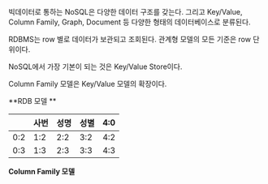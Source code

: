 빅데이터로 통하는 NoSQL은 다양한 데이터 구조를 갖는다. 그리고 Key/Value, Column Family, Graph, Document 등 다양한 형태의 데이터베이스로 분류된다. 

RDBMS는 row 별로 데이터가 보관되고 조회된다. 관계형 모델의 모든 기준은 row 단위이다. 

NoSQL에서 가장 기본이 되는 것은 Key/Value Store이다. 

Column Family 모델은 Key/Value 모델의 확장이다.

**RDB 모델 **<br>

|  | 사번 | 성명 | 성별 | 4:0 |
| -- | -- | -- | -- | -- |
| 0:2 | 1:2 | 2:2 | 3:2 | 4:2 |
| 0:3 | 1:3 | 2:3 | 3:3 | 4:3 |

**Column Family 모델**